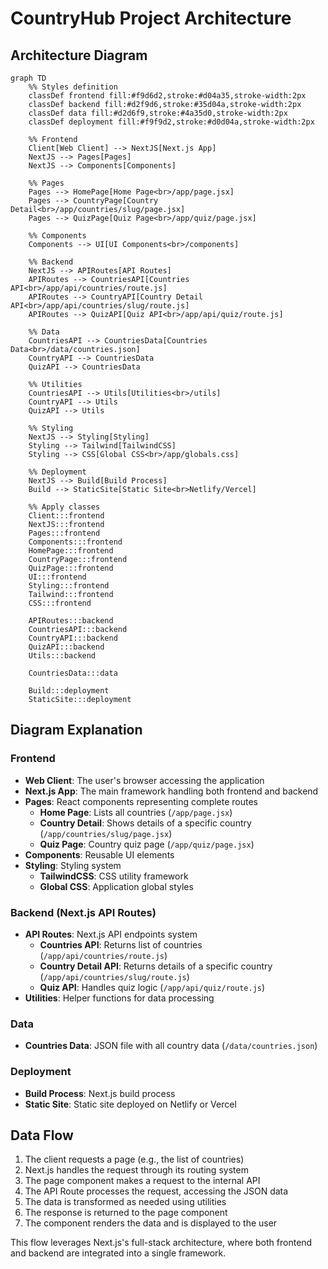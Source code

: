 # CountryHub Project Architecture

## Architecture Diagram

```mermaid
graph TD
    %% Styles definition
    classDef frontend fill:#f9d6d2,stroke:#d04a35,stroke-width:2px
    classDef backend fill:#d2f9d6,stroke:#35d04a,stroke-width:2px
    classDef data fill:#d2d6f9,stroke:#4a35d0,stroke-width:2px
    classDef deployment fill:#f9f9d2,stroke:#d0d04a,stroke-width:2px

    %% Frontend
    Client[Web Client] --> NextJS[Next.js App]
    NextJS --> Pages[Pages]
    NextJS --> Components[Components]
    
    %% Pages
    Pages --> HomePage[Home Page<br>/app/page.jsx]
    Pages --> CountryPage[Country Detail<br>/app/countries/slug/page.jsx]
    Pages --> QuizPage[Quiz Page<br>/app/quiz/page.jsx]
    
    %% Components
    Components --> UI[UI Components<br>/components]
    
    %% Backend
    NextJS --> APIRoutes[API Routes]
    APIRoutes --> CountriesAPI[Countries API<br>/app/api/countries/route.js]
    APIRoutes --> CountryAPI[Country Detail API<br>/app/api/countries/slug/route.js]
    APIRoutes --> QuizAPI[Quiz API<br>/app/api/quiz/route.js]
    
    %% Data
    CountriesAPI --> CountriesData[Countries Data<br>/data/countries.json]
    CountryAPI --> CountriesData
    QuizAPI --> CountriesData
    
    %% Utilities
    CountriesAPI --> Utils[Utilities<br>/utils]
    CountryAPI --> Utils
    QuizAPI --> Utils
    
    %% Styling
    NextJS --> Styling[Styling]
    Styling --> Tailwind[TailwindCSS]
    Styling --> CSS[Global CSS<br>/app/globals.css]
    
    %% Deployment
    NextJS --> Build[Build Process]
    Build --> StaticSite[Static Site<br>Netlify/Vercel]
    
    %% Apply classes
    Client:::frontend
    NextJS:::frontend
    Pages:::frontend
    Components:::frontend
    HomePage:::frontend
    CountryPage:::frontend
    QuizPage:::frontend
    UI:::frontend
    Styling:::frontend
    Tailwind:::frontend
    CSS:::frontend
    
    APIRoutes:::backend
    CountriesAPI:::backend
    CountryAPI:::backend
    QuizAPI:::backend
    Utils:::backend
    
    CountriesData:::data
    
    Build:::deployment
    StaticSite:::deployment
```

## Diagram Explanation

### Frontend
- **Web Client**: The user's browser accessing the application
- **Next.js App**: The main framework handling both frontend and backend
- **Pages**: React components representing complete routes
  - **Home Page**: Lists all countries (`/app/page.jsx`)
  - **Country Detail**: Shows details of a specific country (`/app/countries/slug/page.jsx`)
  - **Quiz Page**: Country quiz page (`/app/quiz/page.jsx`)
- **Components**: Reusable UI elements
- **Styling**: Styling system
  - **TailwindCSS**: CSS utility framework
  - **Global CSS**: Application global styles

### Backend (Next.js API Routes)
- **API Routes**: Next.js API endpoints system
  - **Countries API**: Returns list of countries (`/app/api/countries/route.js`)
  - **Country Detail API**: Returns details of a specific country (`/app/api/countries/slug/route.js`)
  - **Quiz API**: Handles quiz logic (`/app/api/quiz/route.js`)
- **Utilities**: Helper functions for data processing

### Data
- **Countries Data**: JSON file with all country data (`/data/countries.json`)

### Deployment
- **Build Process**: Next.js build process
- **Static Site**: Static site deployed on Netlify or Vercel

## Data Flow

1. The client requests a page (e.g., the list of countries)
2. Next.js handles the request through its routing system
3. The page component makes a request to the internal API
4. The API Route processes the request, accessing the JSON data
5. The data is transformed as needed using utilities
6. The response is returned to the page component
7. The component renders the data and is displayed to the user

This flow leverages Next.js's full-stack architecture, where both frontend and backend are integrated into a single framework.
